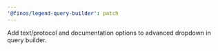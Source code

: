 ```yaml
---
'@finos/legend-query-builder': patch
---
```


Add text/protocol and documentation options to advanced dropdown in query builder.